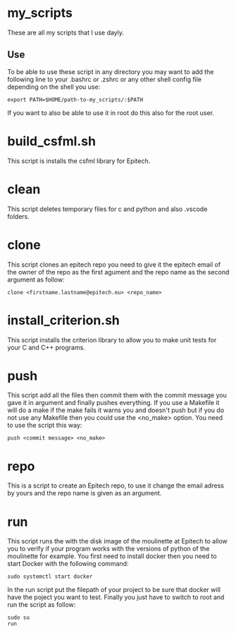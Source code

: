 # my_scripts

These are all my scripts that I use dayly.

## Use

To be able to use these script in any directory you may want to add the following line to your .bashrc or .zshrc or any other shell config file depending on the shell you use:

```
export PATH=$HOME/path-to-my_scripts/:$PATH
```

If you want to also be able to use it in root do this also for the root user.

# build_csfml.sh

This script is installs the csfml library for Epitech.

# clean

This script deletes temporary files for c and python and also .vscode folders.

# clone

This script clones an epitech repo you need to give it the epitech email of the owner of the repo as the first agument and the repo name as the second argument as follow:

```
clone <firstname.lastname@epitech.eu> <repo_name>
```

# install_criterion.sh

This script installs the criterion library to allow you to make unit tests for your C and C++ programs.

# push

This script add all the files then commit them with the commit message you gave it in argument and finally pushes everything. If you use a Makefile it will do a make if the make fails it warns you and doesn't push but if you do not use any Makefile then you could use the <no_make> option.
You need to use the script this way:

```
push <commit message> <no_make>
```

# repo

This is a script to create an Epitech repo, to use it change the email adress by yours and the repo name is given as an argument.

# run

This script runs the with the disk image of the moulinette at Epitech to allow you to verify if your program works with the versions of python of the moulinette for example.
You first need to install docker then you need to start Docker with the following command:

```
sudo systemctl start docker
```

In the run script put the filepath of your project to be sure that docker will have the poject you want to test.
Finally you just have to switch to root and run the script as follow:

```
sudo su
run
```
